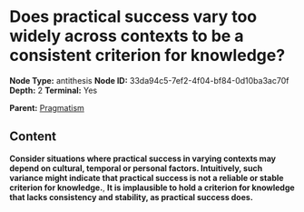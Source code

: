 # Does practical success vary too widely across contexts to be a consistent criterion for knowledge?

**Node Type:** antithesis
**Node ID:** 33da94c5-7ef2-4f04-bf84-0d10ba3ac70f
**Depth:** 2
**Terminal:** Yes

**Parent:** [Pragmatism](pragmatism.md)

## Content

**Consider situations where practical success in varying contexts may depend on cultural, temporal or personal factors. Intuitively, such variance might indicate that practical success is not a reliable or stable criterion for knowledge.**, **It is implausible to hold a criterion for knowledge that lacks consistency and stability, as practical success does.**
